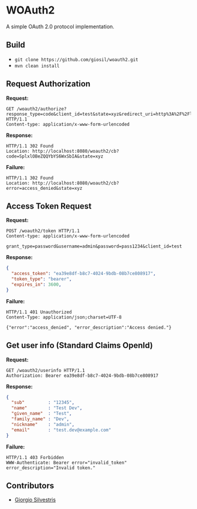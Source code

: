 # WOAuth2

A simple OAuth 2.0 protocol implementation.

## Build

- `git clone https://github.com/giosil/woauth2.git`
- `mvn clean install`

## Request Authorization

**Request:**

```
GET /woauth2/authorize?response_type=code&client_id=test&state=xyz&redirect_uri=http%3A%2F%2Flocalhost%3A8080%2Fwoauth2%2Fcb HTTP/1.1
Content-type: application/x-www-form-urlencoded
```

**Response:**

```
HTTP/1.1 302 Found
Location: http://localhost:8080/woauth2/cb?code=SplxlOBeZQQYbYS6WxSbIA&state=xyz
```

**Failure:**

```
HTTP/1.1 302 Found
Location: http://localhost:8080/woauth2/cb?error=access_denied&state=xyz
```

## Access Token Request

**Request:**

```
POST /woauth2/token HTTP/1.1
Content-type: application/x-www-form-urlencoded

grant_type=password&username=admin&password=pass1234&client_id=test
```

**Response:**

```json
{
  "access_token": "ea39e8df-b8c7-4024-9bdb-08b7ce808917",
  "token_type": "bearer",
  "expires_in": 3600,
}
```

**Failure:**

```
HTTP/1.1 401 Unauthorized
Content-Type: application/json;charset=UTF-8

{"error":"access_denied", "error_description":"Access denied."}
```

## Get user info (Standard Claims OpenId)

**Request:**

```
GET /woauth2/userinfo HTTP/1.1
Authorization: Bearer ea39e8df-b8c7-4024-9bdb-08b7ce808917
```

**Response:**

```json
{
  "sub"         : "12345",
  "name"        : "Test Dev",
  "given_name"  : "Test",
  "family_name" : "Dev",
  "nickname"    : "admin",
  "email"       : "test.dev@example.com"
}
```

**Failure:**

```
HTTP/1.1 403 Forbidden
WWW-Authenticate: Bearer error="invalid_token" error_description="Invalid token."
```

## Contributors

* [Giorgio Silvestris](https://github.com/giosil)
